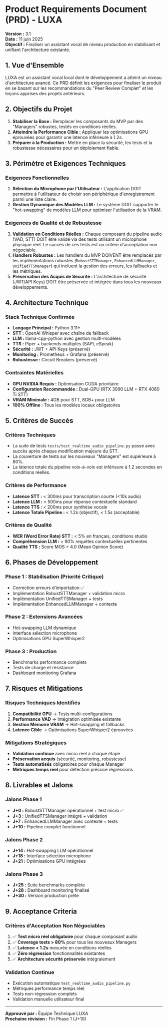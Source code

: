 # Product Requirements Document (PRD) - LUXA
**Version :** 3.1  
**Date :** 11 juin 2025  
**Objectif :** Finaliser un assistant vocal de niveau production en stabilisant et unifiant l'architecture existante.

## 1. Vue d'Ensemble
LUXA est un assistant vocal local dont le développement a atteint un niveau d'architecture avancé. Ce PRD définit les exigences pour finaliser le produit en se basant sur les recommandations du "Peer Review Complet" et les leçons apprises des projets antérieurs.

## 2. Objectifs du Projet
1. **Stabiliser la Base :** Remplacer les composants du MVP par des "Managers" robustes, testés en conditions réelles.
2. **Atteindre la Performance Cible :** Appliquer les optimisations GPU éprouvées pour garantir une latence inférieure à 1.2s.
3. **Préparer à la Production :** Mettre en place la sécurité, les tests et la robustesse nécessaires pour un déploiement fiable.

## 3. Périmètre et Exigences Techniques

### Exigences Fonctionnelles
1. **Sélection du Microphone par l'Utilisateur :** L'application DOIT permettre à l'utilisateur de choisir son périphérique d'enregistrement parmi une liste claire.
2. **Gestion Dynamique des Modèles LLM :** Le système DOIT supporter le "hot-swapping" de modèles LLM pour optimiser l'utilisation de la VRAM.

### Exigences de Qualité et de Robustesse
3. **Validation en Conditions Réelles :** Chaque composant du pipeline audio (VAD, STT) DOIT être validé via des tests utilisant un microphone physique réel. Le succès de ces tests est un critère d'acceptation non négociable.
4. **Handlers Robustes :** Les handlers du MVP DOIVENT être remplacés par les implémentations robustes (`RobustSTTManager`, `EnhancedLLMManager`, `UnifiedTTSManager`) qui incluent la gestion des erreurs, les fallbacks et les métriques.
5. **Préservation des Acquis de Sécurité :** L'architecture de sécurité (JWT/API Keys) DOIT être préservée et intégrée dans tous les nouveaux développements.

## 4. Architecture Technique

### Stack Technique Confirmée
- **Langage Principal :** Python 3.11+
- **STT :** OpenAI Whisper avec chaîne de fallback
- **LLM :** llama-cpp-python avec gestion multi-modèles
- **TTS :** Piper + backends multiples (SAPI, eSpeak)
- **Sécurité :** JWT + API Keys (préservé)
- **Monitoring :** Prometheus + Grafana (préservé)
- **Robustesse :** Circuit Breakers (préservé)

### Contraintes Matérielles
- **GPU NVIDIA Requis :** Optimisation CUDA prioritaire
- **Configuration Recommandée :** Dual-GPU (RTX 3090 LLM + RTX 4060 Ti STT)
- **VRAM Minimale :** 4GB pour STT, 8GB+ pour LLM
- **100% Offline :** Tous les modèles locaux obligatoires

## 5. Critères de Succès

### Critères Techniques
- La suite de tests `tests/test_realtime_audio_pipeline.py` passe avec succès après chaque modification majeure du STT.
- La couverture de tests sur les nouveaux "Managers" est supérieure à 80%.
- La latence totale du pipeline voix-à-voix est inférieure à 1.2 secondes en conditions réelles.

### Critères de Performance
- **Latence STT :** < 300ms pour transcription courte (<10s audio)
- **Latence LLM :** < 500ms pour réponse contextuelle standard
- **Latence TTS :** < 200ms pour synthèse vocale
- **Latence Totale Pipeline :** < 1.2s (objectif), < 1.5s (acceptable)

### Critères de Qualité
- **WER (Word Error Rate) STT :** < 5% en français, conditions studio
- **Compréhension LLM :** > 90% requêtes contextuelles pertinentes
- **Qualité TTS :** Score MOS > 4.0 (Mean Opinion Score)

## 6. Phases de Développement

### Phase 1 : Stabilisation (Priorité Critique)
- Correction erreurs d'importation ✅
- Implémentation RobustSTTManager + validation micro
- Implémentation UnifiedTTSManager + tests
- Implémentation EnhancedLLMManager + contexte

### Phase 2 : Extensions Avancées
- Hot-swapping LLM dynamique
- Interface sélection microphone
- Optimisations GPU SuperWhisper2

### Phase 3 : Production
- Benchmarks performance complets
- Tests de charge et résistance
- Dashboard monitoring Grafana

## 7. Risques et Mitigations

### Risques Techniques Identifiés
1. **Compatibilité GPU** → Tests multi-configurations
2. **Performance VAD** → Intégration optimisée existante
3. **Gestion Mémoire VRAM** → Hot-swapping et fallbacks
4. **Latence Cible** → Optimisations SuperWhisper2 éprouvées

### Mitigations Stratégiques
- **Validation continue** avec micro réel à chaque étape
- **Préservation acquis** (sécurité, monitoring, robustesse)
- **Tests automatisés** obligatoires pour chaque Manager
- **Métriques temps réel** pour détection précoce régressions

## 8. Livrables et Jalons

### Jalons Phase 1
- **J+0 :** RobustSTTManager opérationnel + test micro ✅
- **J+3 :** UnifiedTTSManager intégré + validation
- **J+7 :** EnhancedLLMManager avec contexte + tests
- **J+10 :** Pipeline complet fonctionnel

### Jalons Phase 2
- **J+14 :** Hot-swapping LLM opérationnel
- **J+18 :** Interface sélection microphone
- **J+21 :** Optimisations GPU intégrées

### Jalons Phase 3
- **J+25 :** Suite benchmarks complète
- **J+28 :** Dashboard monitoring finalisé
- **J+30 :** Version production prête

## 9. Acceptance Criteria

### Critères d'Acceptation Non Négociables
1. ✅ **Test micro réel obligatoire** pour chaque composant audio
2. ✅ **Coverage tests > 80%** pour tous les nouveaux Managers
3. ✅ **Latence < 1.2s** mesurée en conditions réelles
4. ✅ **Zéro régression** fonctionnalités existantes
5. ✅ **Architecture sécurité préservée** intégralement

### Validation Continue
- Exécution automatique `test_realtime_audio_pipeline.py`
- Métriques performance temps réel
- Tests non-régression complets
- Validation manuelle utilisateur final

---

**Approuvé par :** Équipe Technique LUXA  
**Prochaine révision :** Fin Phase 1 (J+10) 